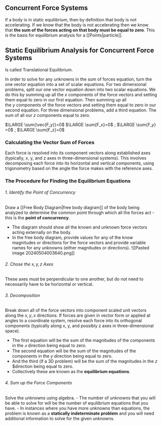 ## Concurrent Force Systems
If a body is in static equilibrium, then by definition that body is not accelerating. 
	If we know that the body is not accelerating then we know that **the sum of the forces acting on that body must be equal to zero**. 
		This is the basis for equilibrium analysis for a [[Points|particle]]. 
## Static Equilibrium Analysis for Concurrent Force Systems
Is called Translational Equilibrium.

In order to solve for any unknowns in the sum of forces equation, turn the one vector equation into a set of scalar equations. 
	For two dimensional problems, split our one vector equation down into two scalar equations. 
		We do this by summing up all the $x$ components of the force vectors and setting them equal to zero in our first equation.
			Then summing up all the $y$ components of the force vectors and setting them equal to zero in our second equation.
	For three dimensional problems, add a third equation.
		The sum of all our $z$ components equal to zero.

 $\LARGE \sum{\vec{F_y}}​=0$
 $\LARGE \sum{F_x}​=0$ ; $\LARGE \sum{F_y}​=0$ ; $\LARGE \sum{F_z}​=0$
### Calculating the Vector Sum of Forces
Each force is resolved into its component vectors along established axes (typically, x, y, and z axes in three-dimensional systems). 
	This involves decomposing each force into its horizontal and vertical components, using trigonometry based on the angle the force makes with the reference axes.

### The Procedure for Finding the Equilibrium Equations
###### 1. Identify the Point of Concurrency 
Draw a [[Free Body Diagram|free body diagram]] of the body being analyzed to determine the common point through which all the forces act - this is the **point of concurrency**.
- The diagram should show all the known and unknown force vectors acting externally on the body.
- In the free body diagram, provide values for any of the know magnitudes or directions for the force vectors and provide variable names for any unknowns (either magnitudes or directions).
	![[Pasted image 20240504003640.png]]
###### 2. Chose the $x, y, z$ Axes
These axes must be perpendicular to one another, but do not need to necessarily have to be horizontal or vertical. 
###### 3. Decomposition
Break down all of the force vectors into component scaled unit vectors along the $x, y, x$ directions. 
	If forces are given in vector form or applied at angles to a coordinate system, resolve each force into its orthogonal components (typically along x, y, and possibly z axes in three-dimensional space).
- The first equation will be the sum of the magnitudes of the components in the $𝑥$ direction being equal to zero.
- The second equation will be the sum of the magnitudes of the components in the $y$ direction being equal to zero.
- And the third (if a 3D problem) will be the sum of the magnitudes in the $z$ $direction being equal to zero.
- Collectively these are known as the **equilibrium equations**.
###### 4. Sum up the Force Components
Solve the unknowns using algebra. 
	- The number of unknowns that you will be able to solve for will be the number of equilibrium equations that you have.
	- In instances where you have more unknowns than equations, the problem is known as a **statically indeterminate problem** and you will need additional information to solve for the given unknowns.